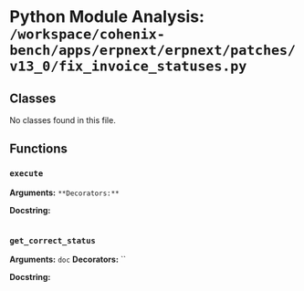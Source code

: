 # Python Module Analysis: `/workspace/cohenix-bench/apps/erpnext/erpnext/patches/v13_0/fix_invoice_statuses.py`

## Classes

No classes found in this file.


## Functions

### `execute`
**Arguments:** ``
**Decorators:** ``

**Docstring:**
```

```
### `get_correct_status`
**Arguments:** `doc`
**Decorators:** ``

**Docstring:**
```

```

